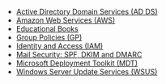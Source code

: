 * [Active Directory Domain Services (AD DS)](https://github.com/MartijnHoekstra2/IT-Handbook-guide/blob/master/Active%20Directory%20Domain%20Services%20(AD%20DS).md)
* [Amazon Web Services (AWS)](https://github.com/MartijnHoekstra2/IT-Handbook-guide/blob/master/Amazon%20Web%20Services%20(AWS).md)
* [Educational Books](https://github.com/MartijnHoekstra2/IT-Handbook-guide/blob/master/Educational%20Books.md)
* [Group Policies (GP)](https://github.com/MartijnHoekstra2/IT-Handbook-guide/blob/master/Group%20Policies%20(GP).md)
* [Identity and Access (IAM)](https://github.com/MartijnHoekstra2/IT-Handbook-guide/blob/master/Identity%20and%20Access%20(IAM).md)
* [Mail Security: SPF, DKIM and DMARC](https://github.com/MartijnHoekstra2/IT-Handbook-guide/blob/master/Mail%20Security:%20SPF%2C%20DKIM%20and%20DMARC.md)
* [Microsoft Deployment Toolkit (MDT)](https://github.com/MartijnHoekstra2/IT-Handbook-guide/blob/master/Microsoft%20Deployment%20Toolkit%20(MDT).md)
* [Windows Server Update Services (WSUS)](https://github.com/MartijnHoekstra2/IT-Handbook-guide/blob/master/Windows%20Server%20Update%20Services%20(WSUS).md)
